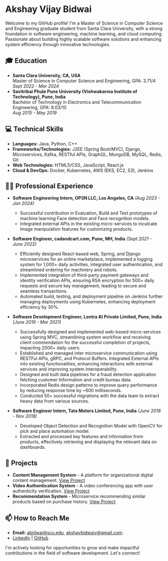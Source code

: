 # Akshay Vijay Bidwai

Welcome to my GitHub profile! I'm a Master of Science in Computer Science and Engineering graduate student from Santa Clara University, with a strong foundation in software engineering, machine learning, and cloud computing. Passionate about building highly scalable software solutions and enhancing system efficiency through innovative technologies.

## 🎓 Education
- **Santa Clara University, CA, USA**  
  Master of Science in Computer Science and Engineering, GPA: 3.71/4  
  _Sept 2022 - Mar 2024_
- **Savitribai Phule Pune University (Vishwakarma Institute of Technology), Pune, India**  
  Bachelor of Technology in Electronics and Telecommunication Engineering, GPA: 8.03/10  
  _Aug 2015 - May 2019_

## 💻 Technical Skills
- **Languages:** Java, Python, C++
- **Frameworks/Technologies:** J2EE (Spring Boot/MVC), Django, Microservices, Kafka, RESTful APIs, GraphQL, MongoDB, MySQL, Redis, Git
- **Web Technologies:** HTML5/CSS, JavaScript, React.js
- **Cloud & DevOps:** Docker, Kubernetes, AWS (EKS, EC2, S3), Jenkins

## 👨‍💼 Professional Experience
- **Software Engineering Intern, OP3N LLC, Los Angeles, CA** _(Aug 2023 - Jan 2024)_  
  - Successful contribution in Evaluation, Build and Test prototypes of machine learning Face detection and Face recognition models.
  - Integrated external APIs in the existing micro-services to inculcate Image manipulation features for customizing products.

- **Software Engineer, cadandcart.com, Pune, MH, India** _(Sept 2021 - June 2022)_  
  - Efficiently designed React-based web, Spring, and Django microservices for an online marketplace, implemented a logging system for 1,000+ daily activities, integrated user authentication, and streamlined ordering for machinery and robots.
  - Implemented integration of third-party payment gateways and identity verification APIs, ensuring RSA encryption for 500+ daily requests and secure key management, leading to secure and seamless transactions.
  - Automated build, testing, and deployment pipeline on Jenkins further managing deployments using Kubernetes, enhancing deployment efficiency by 30%.

- **Software Development Engineer, Lentra AI Private Limited, Pune, India** _(June 2019 - Mar 2021)_  
  - Successfully designed and implemented web-based micro-services using Spring MVC, streamlining system workflow and receiving client commendation for the successful completion of projects, impacting 2000+ daily users.
  - Established and managed inter microservice communication using RESTFul APIs, gRPC, and Protocol Buffers. Integrated External APIs into existing functionalities, enhancing interactions with external services and improving system interoperability.
  - Designed and built data pipelines for a fraud detection application fetching customer Information and credit bureau data.
  - Incorporated Redis design patterns to improve query performance by reducing response time by ~600 milliseconds.
  - Conducted 50+ successful migrations with the data team to extract heavy data from various sources.

- **Software Engineer Intern, Tata Motors Limited, Pune, India** _(June 2018 - Nov 2018)_  
  - Developed Object Detection and Recognition Model with OpenCV for pick and place automation model.
  - Extracted and processed key features and information from products, effectively retrieving and displaying the relevant data on dashboards.  

## 🚀 Projects
- **Content Management System** - A platform for organizational digital content management. [View Project](https://github.com/akshaybidwai09/CMS-Integration-Backend)
- **Video Authentication System** - A video conferencing app with user authenticity verification. [View Project](https://github.com/akshaybidwai09/Custom-Face-Detection-Using-Deep-Learning)
- **Recommendation System** - Microservice recommending similar products based on purchase history. [View Project](https://github.com/akshaybidwai09/Recommendation-Systems-Products-Music-Movies)

## 📫 How to Reach Me
- **Email:** abidwai@scu.edu, akshaybidwaiv@gmail.com.
- [LinkedIn](https://www.linkedin.com/in/akshay-bidwai/) | [GitHub](https://github.com/akshaybidwai09)

I'm actively looking for opportunities to grow and make impactful contributions in the field of software development. Let's connect!
